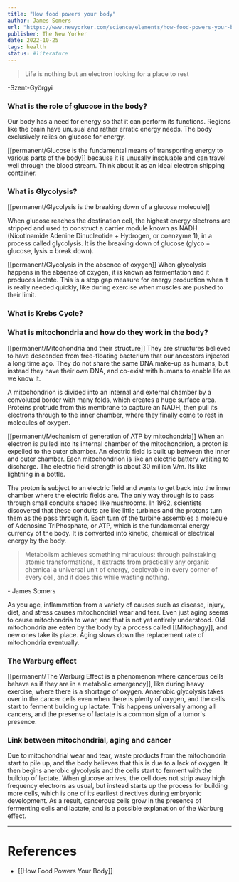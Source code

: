 ```yaml
---
title: "How food powers your body"
author: James Somers
url: "https://www.newyorker.com/science/elements/how-food-powers-your-body-metabolism-calories"
publisher: The New Yorker
date: 2022-10-25
tags: health
status: #literature 
---
```


>Life is nothing but an electron looking for a place to rest

\-Szent-Györgyi 

### What is the role of glucose in the body?

Our body has a need for energy so that it can perform its functions. Regions like the brain have unusual and rather erratic energy needs. The body exclusively relies on glucose for energy.

[[permanent/Glucose is the fundamental means of transporting energy to various parts of the body]] because it is unusally insoluable and can travel well through the blood stream. Think about it as an ideal electron shipping container.

### What is Glycolysis?

[[permanent/Glycolysis is the breaking down of a glucose molecule]]

When glucose reaches the destination cell, the highest energy electrons are stripped and used to construct a carrier module known as NADH  (Nicotinamide Adenine Dinucleotide + Hydrogen, or coenzyme 1), in a process called glycolysis. It is the breaking down of glucose (glyco = glucose, lysis = break down).

[[permanent/Glycolysis in the absence of oxygen]]
When glycolysis happens in the absense of oxygen, it is known as fermentation and it produces lactate. This is a stop gap measure for energy production when it is really needed quickly, like during exercise when muscles are pushed to their limit.

### What is Krebs Cycle?


### What is mitochondria and how do they work in the body?

[[permanent/Mitochondria and their structure]]
They are structures believed to have descended from free-floating bacterium that our ancestors injected a long time ago. They do not share the same DNA make-up as humans, but instead they have their own DNA, and co-exist with humans to enable life as we know it.

A mitochondrion is divided into an internal and external chamber by a convoluted border with many folds, which creates a huge surface area. Proteins protrude from this membrane to capture an NADH, then pull its electrons through to the inner chamber, where they finally come to rest in molecules of oxygen.

[[permanent/Mechanism of generation of ATP by mitochondria]]
When an electron is pulled into its internal chamber of the mitochondrion, a proton is expelled to the outer chamber. An electric field is built up between the inner and outer chamber. Each mitochondrion is like an electric battery waiting to discharge. The electric field strength is about 30 million V/m. Its like lightning in a bottle.

The proton is subject to an electric field and wants to get back into the inner chamber where the electric fields are. The only way through is to pass through small conduits shaped like mushrooms. In 1962, scientists discovered that these conduits are like little turbines and the protons turn them as the pass through it. Each turn of the turbine assembles a molecule of Adenosine TriPhosphate, or ATP, which is the fundamental energy currency of the body. It is converted into kinetic, chemical or electrical energy by the body.

>Metabolism achieves something miraculous: through painstaking atomic transformations, it extracts from practically any organic chemical a universal unit of energy, deployable in every corner of every cell, and it does this while wasting nothing.

\- James Somers

As you age, inflammation from a variety of causes such as disease, injury, diet, and stress causes mitochondrial wear and tear. Even just aging seems to cause mitochondria to wear, and that is not yet entirely understood. Old mitochondria are eaten by the body by a process called [[Mitophagy]], and new ones take its place. Aging slows down the replacement rate of mitochondria eventually.

### The Warburg effect

[[permanent/The Warburg Effect is a phenomenon where cancerous cells behave as if they are in a metabolic emergency]], like  during heavy exercise, where there is a shortage of oxygen. Anaerobic glycolysis takes over in the cancer cells even when there is plenty of oxygen, and the cells start to ferment building up lactate. This happens universally among all cancers, and the presense of lactate is a common sign of a tumor's presence.

### Link between mitochondrial, aging and cancer

Due to mitochondrial wear and tear, waste products from the mitochondria start to pile up, and the body believes that this is due to a lack of oxygen. It then begins anerobic glycolysis and the cells start to ferment with the buildup of lactate. When glucose arrives, the cell does not strip away high frequency electrons as usual, but instead starts up the process for building more cells, which is one of its earliest directives during embryonic development. As a result, cancerous cells grow in the presence of fermenting cells and lactate, and is a possible explanation of the Warburg effect.

----
# References

- [[How Food Powers Your Body]]